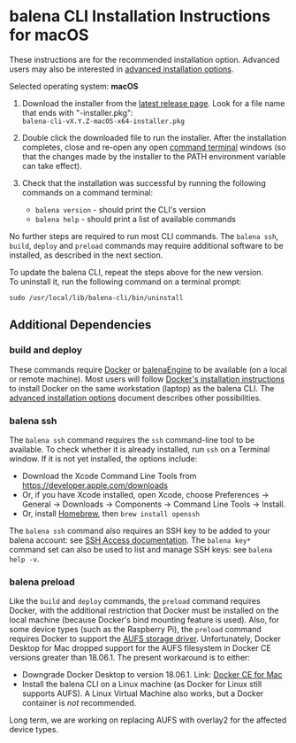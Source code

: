 # balena CLI Installation Instructions for macOS

These instructions are for the recommended installation option. Advanced users may also be
interested in [advanced installation options](./INSTALL-ADVANCED.md).

Selected operating system: **macOS**

1. Download the installer from the [latest release
   page](https://github.com/balena-io/balena-cli/releases/latest).
   Look for a file name that ends with "-installer.pkg":  
   `balena-cli-vX.Y.Z-macOS-x64-installer.pkg`  

2. Double click the downloaded file to run the installer. After the installation completes,
   close and re-open any open [command
   terminal](https://www.balena.io/docs/reference/cli/#choosing-a-shell-command-promptterminal)
   windows (so that the changes made by the installer to the PATH environment variable can take
   effect).

3. Check that the installation was successful by running the following commands on a
   command terminal:  
   * `balena version` - should print the CLI's version
   * `balena help` - should print a list of available commands

No further steps are required to run most CLI commands. The `balena ssh`, `build`, `deploy`
and `preload` commands may require additional software to be installed, as described
in the next section.

To update the balena CLI, repeat the steps above for the new version.  
To uninstall it, run the following command on a terminal prompt:

```text
sudo /usr/local/lib/balena-cli/bin/uninstall
```

## Additional Dependencies

### build and deploy

These commands require [Docker](https://docs.docker.com/install/overview/) or
[balenaEngine](https://www.balena.io/engine/) to be available (on a local or remote
machine). Most users will follow [Docker's installation
instructions](https://docs.docker.com/install/overview/) to install Docker on the same
workstation (laptop) as the balena CLI. The [advanced installation
options](./INSTALL-ADVANCED.md) document describes other possibilities.

### balena ssh

The `balena ssh` command requires the `ssh` command-line tool to be available. To check whether
it is already installed, run `ssh` on a Terminal window. If it is not yet installed, the options
include:

* Download the Xcode Command Line Tools from https://developer.apple.com/downloads
* Or, if you have Xcode installed, open Xcode, choose Preferences → General → Downloads →
  Components → Command Line Tools → Install.
* Or, install [Homebrew](https://brew.sh/), then `brew install openssh`

The `balena ssh` command also requires an SSH key to be added to your balena account: see [SSH
Access documentation](https://www.balena.io/docs/learn/manage/ssh-access/). The `balena key*`
command set can also be used to list and manage SSH keys: see `balena help -v`.

### balena preload

Like the `build` and `deploy` commands, the `preload` command requires Docker, with the additional
restriction that Docker must be installed on the local machine (because Docker's bind mounting
feature is used). Also, for some device types (such as the Raspberry Pi), the `preload` command
requires Docker to support the [AUFS storage
driver](https://docs.docker.com/storage/storagedriver/aufs-driver/). Unfortunately, Docker Desktop
for Mac dropped support for the AUFS filesystem in Docker CE versions greater than 18.06.1. The
present workaround is to either:

* Downgrade Docker Desktop to version 18.06.1. Link: [Docker CE for
  Mac](https://docs.docker.com/docker-for-mac/release-notes/#docker-community-edition-18061-ce-mac73-2018-08-29)
* Install the balena CLI on a Linux machine (as Docker for Linux still supports AUFS). A Linux
  Virtual Machine also works, but a Docker container is _not_ recommended.

Long term, we are working on replacing AUFS with overlay2 for the affected device types.
